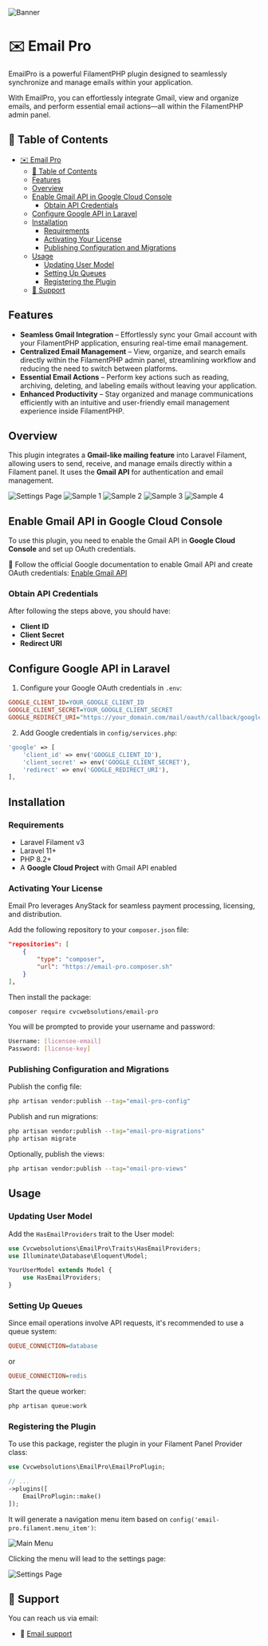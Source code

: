 ![Banner](.github/images/banner.jpg)
# ✉️ Email Pro

EmailPro is a powerful FilamentPHP plugin designed to seamlessly synchronize and manage emails within your application.

With EmailPro, you can effortlessly integrate Gmail, view and organize emails, and perform essential email actions—all within the FilamentPHP admin panel.

## 📑 Table of Contents
- [✉️ Email Pro](#️-email-pro)
  - [📑 Table of Contents](#-table-of-contents)
  - [Features](#features)
  - [Overview](#overview)
  - [Enable Gmail API in Google Cloud Console](#enable-gmail-api-in-google-cloud-console)
    - [Obtain API Credentials](#obtain-api-credentials)
  - [Configure Google API in Laravel](#configure-google-api-in-laravel)
  - [Installation](#installation)
    - [Requirements](#requirements)
    - [Activating Your License](#activating-your-license)
    - [Publishing Configuration and Migrations](#publishing-configuration-and-migrations)
  - [Usage](#usage)
    - [Updating User Model](#updating-user-model)
    - [Setting Up Queues](#setting-up-queues)
    - [Registering the Plugin](#registering-the-plugin)
  - [💬 Support](#-support)

## Features
- **Seamless Gmail Integration** – Effortlessly sync your Gmail account with your FilamentPHP application, ensuring real-time email management.
- **Centralized Email Management** – View, organize, and search emails directly within the FilamentPHP admin panel, streamlining workflow and reducing the need to switch between platforms.
- **Essential Email Actions** – Perform key actions such as reading, archiving, deleting, and labeling emails without leaving your application.
- **Enhanced Productivity** – Stay organized and manage communications efficiently with an intuitive and user-friendly email management experience inside FilamentPHP.

## Overview
This plugin integrates a **Gmail-like mailing feature** into Laravel Filament, allowing users to send, receive, and manage emails directly within a Filament panel. It uses the **Gmail API** for authentication and email management.

![Settings Page](.github/images/settings-page.png)
![Sample 1](.github/images/sample-1.png)
![Sample 2](.github/images/sample-2.png)
![Sample 3](.github/images/sample-3.png)
![Sample 4](.github/images/sample-4.png)

## Enable Gmail API in Google Cloud Console
To use this plugin, you need to enable the Gmail API in **Google Cloud Console** and set up OAuth credentials.

📌 Follow the official Google documentation to enable Gmail API and create OAuth credentials:
[Enable Gmail API](https://developers.google.com/gmail/api/quickstart/php)

### Obtain API Credentials
After following the steps above, you should have:
- **Client ID**
- **Client Secret**
- **Redirect URI**

## Configure Google API in Laravel
1. Configure your Google OAuth credentials in `.env`:

```ini
GOOGLE_CLIENT_ID=YOUR_GOOGLE_CLIENT_ID
GOOGLE_CLIENT_SECRET=YOUR_GOOGLE_CLIENT_SECRET
GOOGLE_REDIRECT_URI="https://your_domain.com/mail/oauth/callback/google"
```

2. Add Google credentials in `config/services.php`:

```php
'google' => [
    'client_id' => env('GOOGLE_CLIENT_ID'),
    'client_secret' => env('GOOGLE_CLIENT_SECRET'),
    'redirect' => env('GOOGLE_REDIRECT_URI'),
],
```

## Installation

### Requirements
- Laravel Filament v3
- Laravel 11+
- PHP 8.2+
- A **Google Cloud Project** with Gmail API enabled

### Activating Your License
Email Pro leverages AnyStack for seamless payment processing, licensing, and distribution.

Add the following repository to your `composer.json` file:

```json
"repositories": [
    {
        "type": "composer",
        "url": "https://email-pro.composer.sh"
    }
],
```

Then install the package:

```bash
composer require cvcwebsolutions/email-pro
```

You will be prompted to provide your username and password:

```bash
Username: [licensee-email]
Password: [license-key]
```

### Publishing Configuration and Migrations
Publish the config file:

```bash
php artisan vendor:publish --tag="email-pro-config"
```

Publish and run migrations:

```bash
php artisan vendor:publish --tag="email-pro-migrations"
php artisan migrate
```

Optionally, publish the views:

```bash
php artisan vendor:publish --tag="email-pro-views"
```

## Usage

### Updating User Model
Add the `HasEmailProviders` trait to the User model:

```php
use Cvcwebsolutions\EmailPro\Traits\HasEmailProviders;
use Illuminate\Database\Eloquent\Model;

YourUserModel extends Model {
    use HasEmailProviders;
}
```

### Setting Up Queues
Since email operations involve API requests, it's recommended to use a queue system:

```ini
QUEUE_CONNECTION=database
```

or

```ini
QUEUE_CONNECTION=redis
```

Start the queue worker:

```bash
php artisan queue:work
```

### Registering the Plugin
To use this package, register the plugin in your Filament Panel Provider class:

```php
use Cvcwebsolutions\EmailPro\EmailProPlugin;

// ...
->plugins([
    EmailProPlugin::make()
]);
```

It will generate a navigation menu item based on `config('email-pro.filament.menu_item')`:

![Main Menu](.github/images/main-menu.png)

Clicking the menu will lead to the settings page:

![Settings Page](.github/images/settings-page.png)

## 💬 Support
You can reach us via email:
- 📧 [Email support](mailto:developer@cvcwebsolutions.com)
